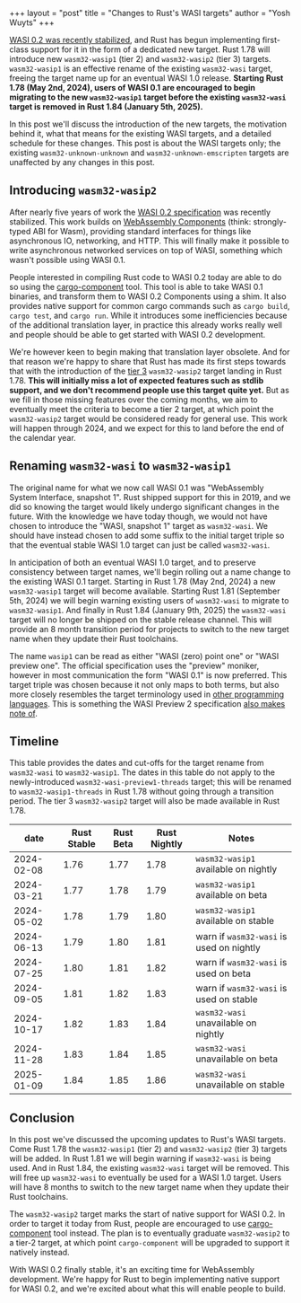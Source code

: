 +++
layout = "post"
title = "Changes to Rust's WASI targets"
author = "Yosh Wuyts"
+++

[WASI 0.2 was recently
stabilized](https://bytecodealliance.org/articles/WASI-0.2), and Rust has begun
implementing first-class support for it in the form of a dedicated new target.
Rust 1.78 will introduce new `wasm32-wasip1` (tier 2) and `wasm32-wasip2` (tier
3) targets. `wasm32-wasip1` is an effective rename of the existing `wasm32-wasi`
target, freeing the target name up for an eventual WASI 1.0 release. **Starting
Rust 1.78 (May 2nd, 2024), users of WASI 0.1 are encouraged to begin migrating
to the new `wasm32-wasip1` target before the existing `wasm32-wasi` target is
removed in Rust 1.84 (January 5th, 2025).**

In this post we'll discuss the introduction of the new targets, the motivation
behind it, what that means for the existing WASI targets, and a detailed
schedule for these changes. This post is about the WASI targets only; the
existing `wasm32-unknown-unknown` and `wasm32-unknown-emscripten` targets are
unaffected by any changes in this post.

## Introducing `wasm32-wasip2`

After nearly five years of work the [WASI 0.2 specification](https://wasi.dev)
was recently stabilized. This work builds on [WebAssembly
Components](https://component-model.bytecodealliance.org) (think: strongly-typed
ABI for Wasm), providing standard interfaces for things like asynchronous IO,
networking, and HTTP. This will finally make it possible to write asynchronous
networked services on top of WASI, something which wasn't possible using WASI
0.1.

People interested in compiling Rust code to WASI 0.2 today are able to do so
using the [cargo-component](https://github.com/bytecodealliance/cargo-component)
tool. This tool is able to take WASI 0.1 binaries, and transform them to WASI 0.2
Components using a shim. It also provides native support for common cargo
commands such as `cargo build`, `cargo test`, and `cargo run`. While it
introduces some inefficiencies because of the additional translation layer, in
practice this already works really well and people should be able to get
started with WASI 0.2 development.

We're however keen to begin making that translation layer obsolete. And for
that reason we're happy to share that Rust has made its first steps towards
that with the introduction of the [tier
3](https://doc.rust-lang.org/rustc/platform-support.html#tier-3) `wasm32-wasip2`
target landing in Rust 1.78. **This will initially miss a lot of expected**
**features such as stdlib support, and we don't recommend people use this target**
**quite yet.** But as we fill in those missing features over the coming months, we
aim to eventually meet the criteria to become a tier 2 target, at which
point the `wasm32-wasip2` target would be considered ready for general use. This
work will happen through 2024, and we expect for this to land before the end of
the calendar year.

## Renaming `wasm32-wasi` to `wasm32-wasip1`

The original name for what we now call WASI 0.1 was "WebAssembly System
Interface, snapshot 1". Rust shipped support for this in 2019, and we did so
knowing the target would likely undergo significant changes in the future. With
the knowledge we have today though, we would not have chosen to introduce the
"WASI, snapshot 1" target as `wasm32-wasi`. We should have instead chosen to add
some suffix to the initial target triple so that the eventual stable WASI 1.0
target can just be called `wasm32-wasi`.

In anticipation of both an eventual WASI 1.0 target, and to preserve consistency
between target names, we'll begin rolling out a name change to the existing WASI
0.1 target. Starting in Rust 1.78 (May 2nd, 2024) a new `wasm32-wasip1` target
will become available. Starting Rust 1.81 (September 5th, 2024) we will begin
warning existing users of `wasm32-wasi` to migrate to `wasm32-wasip1`. And
finally in Rust 1.84 (January 9th, 2025) the `wasm32-wasi` target will no longer
be shipped on the stable release channel. This will provide an 8 month
transition period for projects to switch to the new target name when they update
their Rust toolchains.

The name `wasip1` can be read as either "WASI (zero) point one" or "WASI preview
one". The official specification uses the "preview" moniker, however in most
communication the form "WASI 0.1" is now preferred. This target triple was
chosen because it not only maps to both terms, but also more closely resembles
the target terminology used in [other programming
languages](https://go.dev/blog/wasi). This is something the WASI Preview 2
specification [also makes note
of](https://github.com/WebAssembly/WASI/tree/f45e72e5294e990c23d548eea32fd35c80525fd6/preview2#introduction).

## Timeline

This table provides the dates and cut-offs for the target rename from
`wasm32-wasi` to `wasm32-wasip1`. The dates in this table do not apply to the
newly-introduced `wasm32-wasi-preview1-threads` target; this will be renamed to
`wasm32-wasip1-threads` in Rust 1.78 without going through a transition period.
The tier 3 `wasm32-wasip2` target will also be made available in Rust 1.78.

| date       | Rust Stable | Rust Beta | Rust Nightly | Notes                                    |
| ---------- | ----------- | --------- | ------------ | ---------------------------------------- |
| 2024-02-08 | 1.76        | 1.77      | 1.78         | `wasm32-wasip1` available on nightly     |
| 2024-03-21 | 1.77        | 1.78      | 1.79         | `wasm32-wasip1` available on beta        |
| 2024-05-02 | 1.78        | 1.79      | 1.80         | `wasm32-wasip1` available on stable      |
| 2024-06-13 | 1.79        | 1.80      | 1.81         | warn if `wasm32-wasi` is used on nightly |
| 2024-07-25 | 1.80        | 1.81      | 1.82         | warn if `wasm32-wasi` is used on beta    |
| 2024-09-05 | 1.81        | 1.82      | 1.83         | warn if `wasm32-wasi` is used on stable  |
| 2024-10-17 | 1.82        | 1.83      | 1.84         | `wasm32-wasi` unavailable on nightly     |
| 2024-11-28 | 1.83        | 1.84      | 1.85         | `wasm32-wasi` unavailable on beta        |
| 2025-01-09 | 1.84        | 1.85      | 1.86         | `wasm32-wasi` unavailable on stable      |

## Conclusion

In this post we've discussed the upcoming updates to Rust's WASI targets. Come
Rust 1.78 the `wasm32-wasip1` (tier 2) and `wasm32-wasip2` (tier 3) targets will
be added. In Rust 1.81 we will begin warning if `wasm32-wasi` is being used. And
in Rust 1.84, the existing `wasm32-wasi` target will be removed. This will free
up `wasm32-wasi` to eventually be used for a WASI 1.0 target. Users will have 8
months to switch to the new target name when they update their Rust toolchains.

The `wasm32-wasip2` target marks the start of native support for WASI 0.2. In
order to target it today from Rust, people are encouraged to use
[cargo-component](https://github.com/bytecodealliance/cargo-component) tool
instead. The plan is to eventually graduate `wasm32-wasip2` to a tier-2 target,
at which point `cargo-component` will be upgraded to support it natively instead.

With WASI 0.2 finally stable, it's an exciting time for WebAssembly development.
We're happy for Rust to begin implementing native support for WASI 0.2, and
we're excited about what this will enable people to build.

